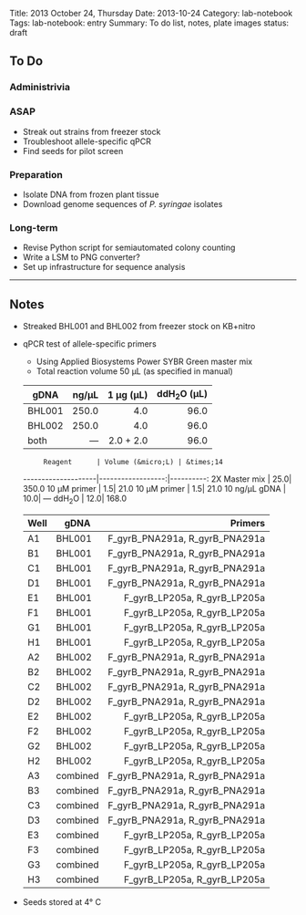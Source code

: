 Title: 2013 October 24, Thursday
Date: 2013-10-24
Category: lab-notebook
Tags: lab-notebook: entry
Summary: To do list, notes, plate images
status: draft

## To Do ##

### Administrivia ###


### ASAP ###
- Streak out strains from freezer stock
- Troubleshoot allele-specific qPCR
- Find seeds for pilot screen

### Preparation ###

- Isolate DNA from frozen plant tissue
- Download genome sequences of _P. syringae_ isolates

### Long-term ###

- Revise Python script for semiautomated colony counting
- Write a LSM to PNG converter?
- Set up infrastructure for sequence analysis

***

## Notes ##

- Streaked BHL001 and BHL002 from freezer stock on KB+nitro
- qPCR test of allele-specific primers
    - Using Applied Biosystems Power SYBR Green master mix
    - Total reaction volume 50 &micro;L (as specified in manual)

     gDNA  | ng/&micro;L | 1 &micro;g (&micro;L) | ddH<sub>2</sub>O (&micro;L)
    -------|------------:|----------------------:|----------------------------:
    BHL001 |        250.0|                    4.0|                         96.0 
    BHL002 |        250.0|                    4.0|                         96.0
    both   |      &mdash;|              2.0 + 2.0|                         96.0


           Reagent      | Volume (&micro;L) | &times;14
    --------------------|------------------:|----------:
    2X Master mix       |               25.0|      350.0
    10 &micro;M primer  |                1.5|       21.0
    10 &micro;M primer  |                1.5|       21.0
    10 ng/&micro;L gDNA |               10.0|    &mdash;
    ddH<sub>2</sub>O    |               12.0|      168.0

 
     Well | gDNA  |           Primers
    ------|-------|------------------------------:
    A1    |BHL001 |F_gyrB_PNA291a, R_gyrB_PNA291a
    B1    |BHL001 |F_gyrB_PNA291a, R_gyrB_PNA291a
    C1    |BHL001 |F_gyrB_PNA291a, R_gyrB_PNA291a
    D1    |BHL001 |F_gyrB_PNA291a, R_gyrB_PNA291a
    E1    |BHL001 |F_gyrB_LP205a, R_gyrB_LP205a
    F1    |BHL001 |F_gyrB_LP205a, R_gyrB_LP205a
    G1    |BHL001 |F_gyrB_LP205a, R_gyrB_LP205a
    H1    |BHL001 |F_gyrB_LP205a, R_gyrB_LP205a
    A2    |BHL002 |F_gyrB_PNA291a, R_gyrB_PNA291a
    B2    |BHL002 |F_gyrB_PNA291a, R_gyrB_PNA291a
    C2    |BHL002 |F_gyrB_PNA291a, R_gyrB_PNA291a
    D2    |BHL002 |F_gyrB_PNA291a, R_gyrB_PNA291a
    E2    |BHL002 |F_gyrB_LP205a, R_gyrB_LP205a
    F2    |BHL002 |F_gyrB_LP205a, R_gyrB_LP205a
    G2    |BHL002 |F_gyrB_LP205a, R_gyrB_LP205a
    H2    |BHL002 |F_gyrB_LP205a, R_gyrB_LP205a
    A3    |combined |F_gyrB_PNA291a, R_gyrB_PNA291a
    B3    |combined |F_gyrB_PNA291a, R_gyrB_PNA291a
    C3    |combined |F_gyrB_PNA291a, R_gyrB_PNA291a
    D3    |combined |F_gyrB_PNA291a, R_gyrB_PNA291a
    E3    |combined |F_gyrB_LP205a, R_gyrB_LP205a
    F3    |combined |F_gyrB_LP205a, R_gyrB_LP205a
    G3    |combined |F_gyrB_LP205a, R_gyrB_LP205a
    H3    |combined |F_gyrB_LP205a, R_gyrB_LP205a


- Seeds stored at 4&deg; C    
